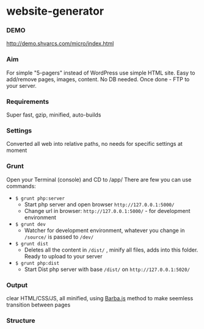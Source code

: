 # website-generator

### DEMO
http://demo.shvarcs.com/micro/index.html

### Aim
For simple "5-pagers" instead of WordPress use simple HTML site. Easy to add/remove pages, images, content. No DB needed. Once done - FTP to your server.

### Requirements
Super fast, gzip, minified, auto-builds

### Settings
Converted all web into relative paths, no needs for specific settings at moment

### Grunt
Open your Terminal (console) and CD to /app/
There are few you can use commands:

 - `$ grunt php:server`
    - Start php server and open browser `http://127.0.0.1:5000/`
    - Change url in browser: `http://127.0.0.1:5000/` - for development environment
 - `$ grunt dev`
    - Watcher for development environment, whatever you change in `/source/` is passed to `/dev/`
 - `$ grunt dist`
    - Deletes all the content in `/dist/` , minify all files, adds into this folder. Ready to upload to your server
 - `$ grunt php:dist`
    - Start Dist php server with base `/dist/` on `http://127.0.0.1:5020/` 
 

### Output
clear HTML/CSS/JS,  all minified, using <a href="http://barbajs.org/">Barba.js</a> method to make seemless transition between pages

### Structure




